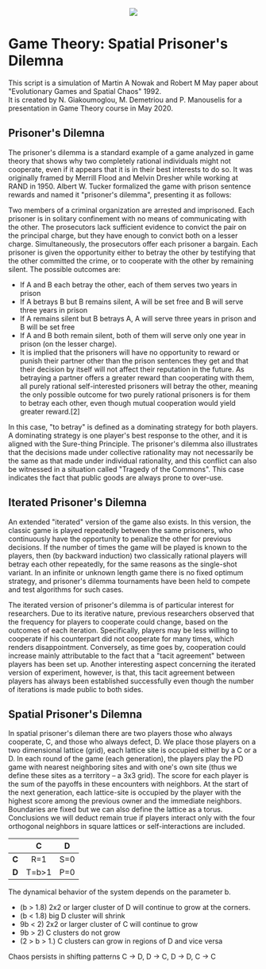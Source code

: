 <p align="center">
  <img src=https://c.tenor.com/i4cgk6ejhBMAAAAC/chess.gif>
</p>


# Game Theory: Spatial Prisoner's Dilemna
This script is a simulation of Martin A Nowak and Robert M May paper about "Evolutionary Games and Spatial Chaos" 1992.  
It is created by N. Giakoumoglou, M. Demetriou and P. Manouselis for a presentation in Game Theory course in May 2020.

## Prisoner's Dilemna

The prisoner's dilemma is a standard example of a game analyzed in game theory that shows why two completely rational individuals might not cooperate, even if it appears that it is in their best interests to do so. It was originally framed by Merrill Flood and Melvin Dresher while working at RAND in 1950. Albert W. Tucker formalized the game with prison sentence rewards and named it "prisoner's dilemma", presenting it as follows:

Two members of a criminal organization are arrested and imprisoned. Each prisoner is in solitary confinement with no means of communicating with the other. The prosecutors lack sufficient evidence to convict the pair on the principal charge, but they have enough to convict both on a lesser charge. Simultaneously, the prosecutors offer each prisoner a bargain. Each prisoner is given the opportunity either to betray the other by testifying that the other committed the crime, or to cooperate with the other by remaining silent. The possible outcomes are:

* If A and B each betray the other, each of them serves two years in prison
* If A betrays B but B remains silent, A will be set free and B will serve three years in prison
* If A remains silent but B betrays A, A will serve three years in prison and B will be set free
* If A and B both remain silent, both of them will serve only one year in prison (on the lesser charge).
* It is implied that the prisoners will have no opportunity to reward or punish their partner other than the prison sentences they get and that their decision by itself will not affect their reputation in the future. As betraying a partner offers a greater reward than cooperating with them, all purely rational self-interested prisoners will betray the other, meaning the only possible outcome for two purely rational prisoners is for them to betray each other, even though mutual cooperation would yield greater reward.[2]

In this case, "to betray" is defined as a dominating strategy for both players. A dominating strategy is one player's best response to the other, and it is aligned with the Sure-thing Principle. The prisoner's dilemma also illustrates that the decisions made under collective rationality may not necessarily be the same as that made under individual rationality, and this conflict can also be witnessed in a situation called "Tragedy of the Commons". This case indicates the fact that public goods are always prone to over-use.

## Iterated Prisoner's Dilemna

An extended "iterated" version of the game also exists. In this version, the classic game is played repeatedly between the same prisoners, who continuously have the opportunity to penalize the other for previous decisions. If the number of times the game will be played is known to the players, then (by backward induction) two classically rational players will betray each other repeatedly, for the same reasons as the single-shot variant. In an infinite or unknown length game there is no fixed optimum strategy, and prisoner's dilemma tournaments have been held to compete and test algorithms for such cases.

The iterated version of prisoner's dilemma is of particular interest for researchers. Due to its iterative nature, previous researchers observed that the frequency for players to cooperate could change, based on the outcomes of each iteration. Specifically, players may be less willing to cooperate if his counterpart did not cooperate for many times, which renders disappointment. Conversely, as time goes by, cooperation could increase mainly attributable to the fact that a "tacit agreement" between players has been set up. Another interesting aspect concerning the iterated version of experiment, however, is that, this tacit agreement between players has always been established successfully even though the number of iterations is made public to both sides.

## Spatial Prisoner's Dilemna

In spatial prisoner's dileman there are two players those who always cooperate, C, and those who always defect, D. We place those players on a two dimensional lattice (grid), each lattice site is occupied either by a C or a D. In each round of the game (each generation), the players play the PD game with nearest neighboring sites and with one's own site (thus we define these sites as a territory – a 3x3 grid). The score for each player is the sum of the payoffs in these encounters with neighbors. At the start of the next generation, each lattice-site is occupied by the player with the highest score among the previous owner and the immediate neighbors. Boundaries are fixed but we can also define the lattice as a torus. Conclusions we will deduct remain true if players interact only with the four orthogonal neighbors in square lattices or self-interactions are included.

|       | **C** | **D** |
|:-----:|:-----:|:-----:|
| **C** |  R=1  |  S=0  |
| **D** | T=b>1 |  P=0  |

The dynamical behavior of the system depends on the parameter b.


* (b > 1.8) 2x2 or larger cluster of D will continue to grow at the corners.
* (b < 1.8) big D cluster will shrink
* 9b < 2) 2x2 or larger cluster of C will continue to grow
* 9b > 2) C clusters do not grow
* (2 > b > 1.) C clusters can grow in regions of D and vice versa

Chaos persists in shifting patterns C → D, D → C, D → D, C → C


